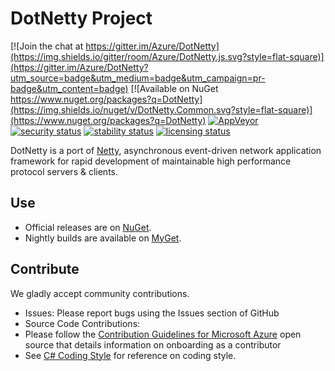 # DotNetty Project

[![Join the chat at https://gitter.im/Azure/DotNetty](https://img.shields.io/gitter/room/Azure/DotNetty.js.svg?style=flat-square)](https://gitter.im/Azure/DotNetty?utm_source=badge&utm_medium=badge&utm_campaign=pr-badge&utm_content=badge)
[![Available on NuGet https://www.nuget.org/packages?q=DotNetty](https://img.shields.io/nuget/v/DotNetty.Common.svg?style=flat-square)](https://www.nuget.org/packages?q=DotNetty)
[![AppVeyor](https://img.shields.io/appveyor/ci/nayato/dotnetty.svg?label=appveyor&style=flat-square)](https://ci.appveyor.com/project/nayato/dotnetty)
[![security status](https://www.meterian.io/badge/pb/6020bb3b-370c-455e-94af-7ec91fdc251a/security?branch=dev)](https://www.meterian.io/projects/?pid=6020bb3b-370c-455e-94af-7ec91fdc251a)
[![stability status](https://www.meterian.io/badge/pb/6020bb3b-370c-455e-94af-7ec91fdc251a/stability?branch=dev)](https://www.meterian.io/projects/?pid=6020bb3b-370c-455e-94af-7ec91fdc251a)
[![licensing status](https://www.meterian.io/badge/pb/6020bb3b-370c-455e-94af-7ec91fdc251a/licensing?branch=dev)](https://www.meterian.io/projects/?pid=6020bb3b-370c-455e-94af-7ec91fdc251a)

DotNetty is a port of [Netty](https://github.com/netty/netty), asynchronous event-driven network application framework for rapid development of maintainable high performance protocol servers & clients.
## Use

* Official releases are on [NuGet](https://www.nuget.org/packages?q=DotNetty).
* Nightly builds are available on [MyGet](https://www.myget.org/F/dotnetty/api/v2/).

## Contribute

We gladly accept community contributions.

* Issues: Please report bugs using the Issues section of GitHub
* Source Code Contributions:
 * Please follow the [Contribution Guidelines for Microsoft Azure](http://azure.github.io/guidelines.html) open source that details information on onboarding as a contributor
 * See [C# Coding Style](https://github.com/Azure/DotNetty/wiki/C%23-Coding-Style) for reference on coding style.
